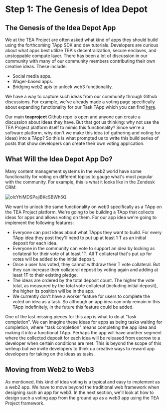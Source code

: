 # Step 1: The Genesis of Idea Depot
## The Genesis of the Idea Depot App
We at the TEA Project are often asked what kind of apps they should build using the forthcoming TApp SDK and dev tutorials. Developers are curious about what apps best utilize TEA's decentralization, secure enclaves, and unstoppable compute layer. There has been a lot of discussion in our community with many of our community members contributing their own creative ideas. These include:

- Social media apps.
- Wager-based apps.
- Bridging web2 apis to unlock web3 functionality.

We have a way to capture such ideas from our community through Github discussions. For example, we've already made a voting page specifically about expanding functionality for our Task TApp which you can find [here](https://github.com/tearust/teaproject/discussions/132).

Our main **teaproject** Github repo is open and anyone can create a discussion about ideas they have. But that got us thinking: why not use the TEA Project platform itself to mimic this functionality? Since we're a software platform, why don't we make this idea (of gathering and voting for ideas) into a TApp? So this is what prompted us to write this build series of posts that show developers can create their own voting application.

## What Will the Idea Depot App Do?
Many content management systems in the web2 world have some functionality for voting on different topics to gauge what's most popular with the community. For example, this is what it looks like in the Zendesk CRM:

![olcYhlMDSPajiBKcSBWh5Q](https://github.com/tearust/teaproject/assets/86096370/96c4dc4d-2a75-48f8-8411-5b6ee125ae37)

We want to unlock the same functionality on web3 specifically as a TApp on the TEA Project platform. We're going to be building a TApp that collects ideas for apps and allows voting on them. For our app idea we're going to implement the following features:

- Everyone can post ideas about what TApps they want to build. For every TApp idea they post they'll need to put up at least 1 T as an initial deposit for each idea.
- Everyone in the community can vote to support an idea by locking as collateral for their vote of at least 1T. All T collateral that's put up for votes will be added to the initial deposit. 
- Once a user has voted, they cannot withdraw their T vote collateral. But they can increase their collateral deposit by voting again and adding at least 1T to their existing pledge.
- The ideas are ordered by the total deposit count. The higher the vote total, as measured by the total vote collateral (including initial deposit), the higher its position will be in the app.
- We currently don't have a worker feature for users to complete the voted on idea as a task. So although an app idea can only remain in this TApp indefinitely, in the future this feature could be added.

One of the last missing pieces for this app is what to do at "task completion". We can imagine these ideas for apps as being tasks waiting for completion, where "task completion" means completing the app idea and making it into a functional TApp. Perhaps the app will have another segment where the collected deposit for each idea will be released from escrow to a developer when certain conditions are met. This is beyond the scope of this writeup but we invite developers to think up creative ways to reward app developers for taking on the ideas as tasks.

## Moving from Web2 to Web3
As mentioned, this kind of idea voting is a typical and easy to implement as a web2 app. We have to move beyond the traditional web framework when designing such an app for web3. In the next section, we'll look at how to design such a voting app from the ground up as a web3 app using the TEA Project framework.



